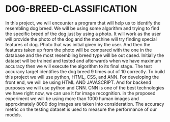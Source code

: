 # DOG-BREED-CLASSIFICATION
In this project, we will encounter a program that will help us to identify the resembling dog breed. We will be using some algorithm and trying to find the specific breed of the dog just by using a photo. It will work as the user will provide the photo of the dog and the machine will try finding special features of dog. Photo that was initial given by the user. And then the features taken up from the photo will be compared with the one in the database and the most resembling breed type will be out cased. Initially the dataset will be trained and tested and afterwards when we have maximum accuracy then we will execute the algorithm to its final stage.   The test accuracy target identifies the dog breed 9 times out of 10 correctly. To build this project we will use python, HTML, CSS, and ANN. For developing the front end, we will be using HTML AND JAVASCRIPT. And for backend purposes we will use python and CNN. CNN is one of the best technologies we have right now, we can use it for image recognition. in the proposed experiment we will be using more than 1000 human images and approximately 8000 dog images are taken into consideration. The accuracy metric on the testing dataset is used to measure the performance of our models. 
